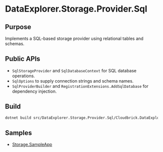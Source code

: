 # DataExplorer.Storage.Provider.Sql

## Purpose
Implements a SQL-based storage provider using relational tables and schemas.

## Public APIs
- `SqlStorageProvider` and `SqlDatabaseContext` for SQL database operations.
- `SqlOptions` to supply connection strings and schema names.
- `SqlProviderBuilder` and `RegistrationExtensions.AddSqlDatabase` for dependency injection.

## Build
```bash
dotnet build src/DataExplorer.Storage.Provider.Sql/Cloudbrick.DataExplorer.Storage.Provider.Sql.csproj
```

## Samples
- [Storage.SampleApp](../../samples/Storage.SampleApp)
